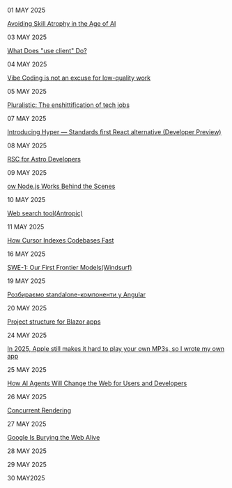 01 MAY 2025

[Avoiding Skill Atrophy in the Age of AI](https://addyo.substack.com/p/avoiding-skill-atrophy-in-the-age)

03 MAY 2025

[What Does "use client" Do?](https://overreacted.io/what-does-use-client-do/)

04 MAY 2025

[Vibe Coding is not an excuse for low-quality work](https://addyo.substack.com/p/vibe-coding-is-not-an-excuse-for)

05 MAY 2025

[Pluralistic: The enshittification of tech jobs](https://pluralistic.net/2025/04/27/some-animals/)

07 MAY 2025

[Introducing Hyper — Standards first React alternative (Developer Preview)](https://nuejs.org/blog/introducing-hyper/)

08 MAY 2025

[RSC for Astro Developers](https://overreacted.io/rsc-for-astro-developers/)

09 MAY 2025

[ow Node.js Works Behind the Scenes](https://deepintodev.com/blog/how-nodejs-works-behind-the-scenes)

10 MAY 2025

[Web search tool(Antropic)](https://docs.anthropic.com/en/docs/build-with-claude/tool-use/web-search-tool)

11 MAY 2025

[How Cursor Indexes Codebases Fast](https://read.engineerscodex.com/p/how-cursor-indexes-codebases-fast)


16 MAY 2025

[SWE-1: Our First Frontier Models(Windsurf)](https://windsurf.com/blog/windsurf-wave-9-swe-1)

19 MAY 2025

[Розбираємо standalone-компоненти у Angular](https://dou.ua/forums/topic/53658/)

20 MAY 2025

[Project structure for Blazor apps](https://learn.microsoft.com/en-us/dotnet/architecture/blazor-for-web-forms-developers/project-structure)

24 MAY 2025

[In 2025, Apple still makes it hard to play your own MP3s, so I wrote my own app](https://nexo.sh/posts/why-i-built-a-native-mp3-player-in-swiftui/)

25 MAY 2025

[How AI Agents Will Change the Web for Users and Developers](https://thenewstack.io/how-ai-agents-will-change-the-web-for-users-and-developers/)

26 MAY 2025

[Concurrent Rendering](https://ui.dev/c/react/concurrent-rendering)

27 MAY 2025

[Google Is Burying the Web Alive](https://nymag.com/intelligencer/article/google-ai-mode-search-results-bury-the-web.html)

28 MAY 2025

[](https://www.epicreact.dev/just-use-react-dk4e0)

29 MAY 2025

[](https://refactoring.fm/p/ai-code-reviews)

30 MAY2025

[](https://www.oreilly.com/radar/ai-and-programming-the-beginning-of-a-new-era/)



